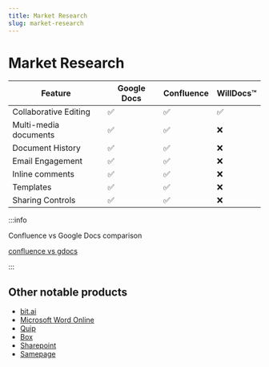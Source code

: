 ```yaml
---
title: Market Research
slug: market-research
---
```


# Market Research

| Feature               | Google Docs | Confluence | WillDocs:tm: |
| --------------------- | ----------- | ---------- | ------------ |
| Collaborative Editing | ✅           | ✅          | ✅           |
| Multi-media documents | ✅           | ✅          | ❌           |
| Document History      | ✅           | ✅          | ❌           |
| Email Engagement      | ✅           | ✅          | ❌           |
| Inline comments       | ✅           | ✅          | ❌           |
| Templates             | ✅           | ✅          | ❌           |
| Sharing Controls      | ✅           | ✅          | ❌           |


:::info

Confluence vs Google Docs comparison

[confluence vs gdocs](https://www.atlassian.com/software/confluence/comparison/confluence-vs-gdocs)

:::



## Other notable products

* [bit.ai](https://bit.ai/)
* [Microsoft Word Online](https://office.live.com/start/word.aspx)
* [Quip](https://quip.com/)
* [Box](https://www.box.com/en-in/notes)
* [Sharepoint](https://www.microsoft.com/en-us/microsoft-365/sharepoint/collaboration)
* [Samepage](https://samepage.io/)
